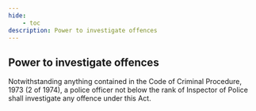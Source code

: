 ```yaml
---
hide:
    - toc
description: Power to investigate offences
---
```


## Power to investigate offences

Notwithstanding anything contained in the Code of Criminal Procedure, 1973 (2 of 1974), a police officer not below the rank of Inspector of Police shall investigate any offence under this Act.
